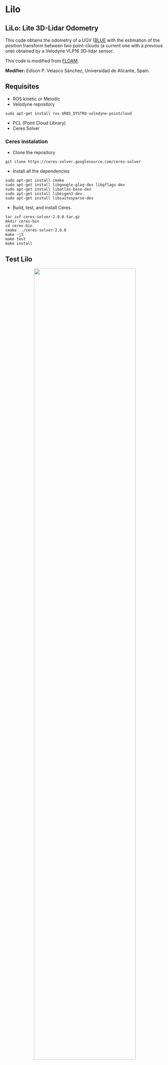 # Lilo
## LiLo: Lite 3D-Lidar Odometry

<p >
<align='rigth' img width="50%" src="/images/test_circuit.GIF"/>
</p>


This code obtains the odometry of a UGV ([BLUE](https://github.com/AUROVA-LAB/robot_blue) with the estimation of the position transform between two point-clouds (a current one with a previous one) obtained by a Velodyne VLP16 3D-lidar sensor.

This code is modified from [FLOAM](https://github.com/wh200720041/floam).

**Modifier:** Edison P. Velasco Sánchez, Universidad de Alicante, Spain.

## Requisites
- ROS kinetic or Melodic
- Velodyne repository
```
sudo apt-get install ros-$ROS_DYSTRO-velodyne-pointcloud
```
- PCL (Point Cloud Library)
- Ceres Solver
### Ceres instalation
- Clone the repository 
```
git clone https://ceres-solver.googlesource.com/ceres-solver
```
- Install all the dependencies
```
sudo apt-get install cmake
sudo apt-get install libgoogle-glog-dev libgflags-dev
sudo apt-get install libatlas-base-dev
sudo apt-get install libeigen3-dev
sudo apt-get install libsuitesparse-dev
```
- Build, test, and install Ceres.
```
tar zxf ceres-solver-2.0.0.tar.gz
mkdir ceres-bin
cd ceres-bin
cmake ../ceres-solver-2.0.0
make -j3
make test
make install
```
## Test Lilo

<p align='center'>
<img width="80%" src="/images/Scientific Park.GIF"/>
</p>

## Launch
```
    roslaunch lilo lilo_velodyne.launch
```
